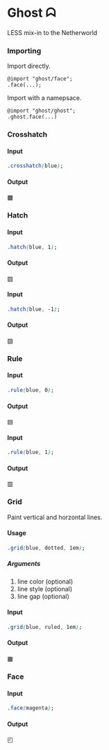 Ghost ᗣ
=======

LESS mix-in to the Netherworld

### Importing
Import directly.
```
@import "ghost/face";
.face(...);
```
Import with a namepsace.
```
@import "ghost/ghost";
.ghost.face(...)
```

### Crosshatch
#### Input
```css
.crosshatch(blue);
```
#### Output
&#9641;

### Hatch
#### Input
```css
.hatch(blue, 1);
```
#### Output
&#9640;

#### Input
```css
.hatch(blue, -1);
```
#### Output
&#9639;

### Rule
#### Input
```css
.rule(blue, 0);
```
#### Output
&#9636;

#### Input
```css
.rule(blue, 1);
```
#### Output
&#9637;

### Grid
Paint vertical and horzontal lines.

#### Usage
```css
.grid(blue, dotted, 1em);
```
##### Arguments
  1. line color (optional)
  1. line style (optional)
  1. line gap (optional)

#### Input
```css
.grid(blue, ruled, 1em);
```
#### Output
&#9638;

### Face
#### Input
```css
.face(magenta);
```
#### Output
&#9712;
